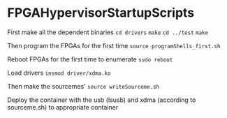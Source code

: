 # FPGAHypervisorStartupScripts

First make all the dependent binaries
``cd drivers``
``make``
``cd ../test``
``make``

Then program the FPGAs for the first time
``source programShells_first.sh``

Reboot FPGAs for the first time to enumerate
``sudo reboot``

Load drivers
``insmod driver/xdma.ko``

Then make the sourcemes'
``source writeSourceme.sh``

Deploy the container with the usb (lsusb) and xdma<num> (according to sourceme<num>.sh) to appropriate container
